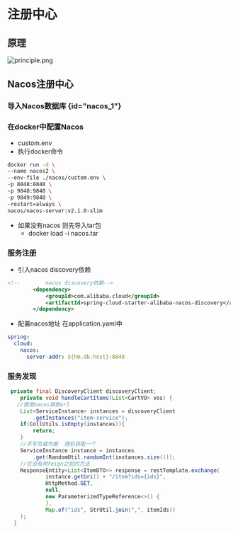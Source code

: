 # 注册中心
## 原理

![principle.png](principle.png)
## Nacos注册中心
### 导入Nacos数据库 {id="nacos_1"}
### 在docker中配置Nacos
- custom.env
- 执行docker命令
```Bash
docker run -d \
--name nacos2 \
--env-file ./nacos/custom.env \
-p 8848:8848 \
-p 9848:9848 \
-p 9849:9848 \
-restart=always \
nacos/nacos-server:v2.1.0-slim
```
- 如果没有nacos 则先导入tar包
  - docker load -i nacos.tar
### 服务注册
- 引入nacos discovery依赖
```xml
<!--        nacos discovery依赖-->
        <dependency>
            <groupId>com.alibaba.cloud</groupId>
            <artifactId>spring-cloud-starter-alibaba-nacos-discovery</artifactId>
        </dependency>
```
- 配置nacos地址 在application.yaml中
```yaml
spring:
  cloud:
    nacos:
      server-addr: ${hm.db.host}:8848
```
### 服务发现
```Java
 private final DiscoveryClient discoveryClient;
    private void handleCartItems(List<CartVO> vos) {
   //使用nacos获取url
    List<ServiceInstance> instances = discoveryClient
        .getInstances("item-service");
    if(CollUtils.isEmpty(instances)){
        return;
    }
    //手写负载均衡  随机获取一个
    ServiceInstance instance = instances
        .get(RandomUtil.randomInt(instances.size()));
    //在没有用feign之前的方法
    ResponseEntity<List<ItemDTO>> response = restTemplate.exchange(
            instance.getUri() + "/item?ids={ids}",
            HttpMethod.GET,
            null,
            new ParameterizedTypeReference<>() {
            },
            Map.of("ids", StrUtil.join(",", itemIds))
    );
  }
```

